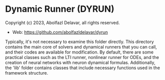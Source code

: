 # Dynamic Runner (DYRUN)
Copyright (c) 2023, Abolfazl Delavar, all rights reserved.
 - Web: https://github.com/abolfazldelavar/dyrun

Typically, it's not necessary to examine this folder directly. This directory contains the main core of solvers and dynamical runners that you can call, and their codes are available for modification. By default, there are some practical classes such as the LTI runner, nonlinear runner for ODEs, and the creation of neural networks with neuron dynamical formulas. Additionally, the 'lib' folder contains classes that include necessary functions used in the framework structure.
